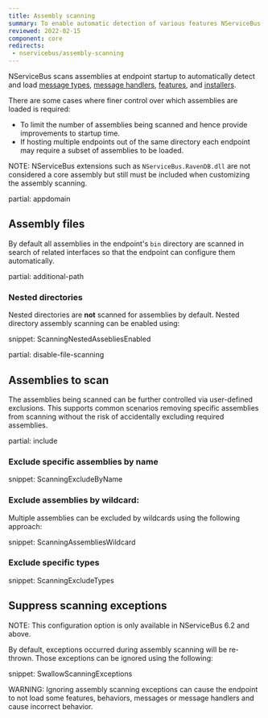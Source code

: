 ```yaml
---
title: Assembly scanning
summary: To enable automatic detection of various features NServiceBus scans assemblies for well known types
reviewed: 2022-02-15
component: core
redirects:
 - nservicebus/assembly-scanning
---
```


NServiceBus scans assemblies at endpoint startup to automatically detect and load [message types](/nservicebus/messaging/messages-events-commands.md), [message handlers](/nservicebus/handlers/), [features](/nservicebus/pipeline/features.md), and [installers](/nservicebus/operations/installers.md).

There are some cases where finer control over which assemblies are loaded is required:

* To limit the number of assemblies being scanned and hence provide improvements to startup time.
* If hosting multiple endpoints out of the same directory each endpoint may require a subset of assemblies to be loaded.

NOTE: NServiceBus extensions such as `NServiceBus.RavenDB.dll` are not considered a core assembly but still must be included when customizing the assembly scanning.

partial: appdomain

## Assembly files

By default all assemblies in the endpoint's `bin` directory are scanned in search of related interfaces so that the endpoint can configure them automatically.

partial: additional-path

### Nested directories

Nested directories are **not** scanned for assemblies by default. Nested directory assembly scanning can be enabled using:

snippet: ScanningNestedAssebliesEnabled

partial: disable-file-scanning

## Assemblies to scan

The assemblies being scanned can be further controlled via user-defined exclusions. This supports common scenarios removing specific assemblies from scanning without the risk of accidentally excluding required assemblies.

partial: include

### Exclude specific assemblies by name

snippet: ScanningExcludeByName


### Exclude assemblies by wildcard:

Multiple assemblies can be excluded by wildcards using the following approach:

snippet: ScanningAssembliesWildcard

### Exclude specific types

snippet: ScanningExcludeTypes



## Suppress scanning exceptions

NOTE: This configuration option is only available in NServiceBus 6.2 and above.

By default, exceptions occurred during assembly scanning will be re-thrown. Those exceptions can be ignored using the following:

snippet: SwallowScanningExceptions

WARNING: Ignoring assembly scanning exceptions can cause the endpoint to not load some features, behaviors, messages or message handlers and cause incorrect behavior.
